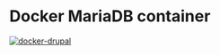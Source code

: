 # Docker MariaDB container

[![docker-drupal](https://img.shields.io/badge/spy86-mariadb-blue.svg)](https://cloud.docker.com/repository/docker/spy86/mariadb)
